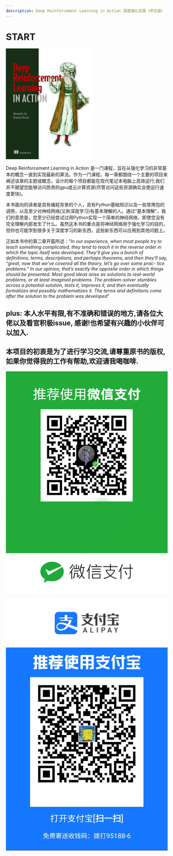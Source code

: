 ```yaml
---
description: Deep Reinforcement Learning in Action 深度强化实践（中文版）
---
```


# START

![](.gitbook/assets/image%20%281%29.png)

Deep Reinforcement Learning in Action 是一门课程，旨在从强化学习的非常基本的概念一直到实现最新的算法。作为一门课程，每一章都围绕一个主要的项目来阐述该章的主题或概念。设计的每个项目都能在现代笔记本电脑上高效运行;我们并不期望您能够访问昂贵的gpu或云计算资源\(尽管访问这些资源确实会使运行速度更快\)。

本书面向的读者是具有编程背景的个人，具有Python基础知识以及一些常用包的调用，以及至少对神经网络\(又称深度学习\)有基本理解的人。通过“基本理解”，我们的意思是，您至少已经尝试过用Python实现一个简单的神经网络，即使您没有完全理解内部发生了什么。虽然这本书的重点是将神经网络用于强化学习的目的，但你也可能学到很多关于深度学习的新东西，这些新东西可以应用到其他问题上。

正如本书中的第二章开篇所述：“_In our experience, when most people try to teach something complicated, they tend to teach it in the reverse order in which the topic itself was developed. They’ll give you a bunch of definitions, terms, descriptions, and perhaps theorems, and then they’ll say, “great, now that we’ve covered all the theory, let’s go over some prac- tice problems.” In our opinion, that’s exactly the opposite order in which things should be presented. Most good ideas arise as solutions to real-world problems, or at least imagined problems. The problem-solver stumbles across a potential solution, tests it, improves it, and then eventually formalizes and possibly mathematizes it. The terms and definitions come after the solution to the problem was developed_”

## plus: 本人水平有限,有不准确和错误的地方,请各位大佬以及看官积极issue, 感谢!也希望有兴趣的小伙伴可以加入.

## 本项目的初衷是为了进行学习交流,请尊重原书的版权,如果你觉得我的工作有帮助,欢迎请我喝咖啡.

![](.gitbook/assets/image%20%282%29.png)

![](.gitbook/assets/image%20%283%29.png)

